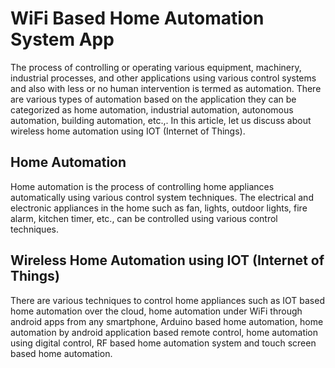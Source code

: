 # WiFi Based Home Automation System App
The process of controlling or operating various equipment, machinery, industrial processes, and other
applications using various control systems and also with less or no human intervention is termed as automation.
There are various types of automation based on the application they can be categorized as home automation, industrial
automation, autonomous automation, building automation, etc.,. In this article, let us discuss about wireless
home automation using IOT (Internet of Things).

## Home Automation
Home automation is the process of controlling home appliances automatically using various control system techniques.
The electrical and electronic appliances in the home such as fan, lights, outdoor lights, fire alarm, kitchen timer,
etc., can be controlled using various control techniques.

## Wireless Home Automation using IOT (Internet of Things)
There are various techniques to control home appliances such as IOT based home automation over the cloud, home automation
under WiFi through android apps from any smartphone, Arduino based home automation, home automation by android application
based remote control, home automation using digital control, RF based home automation system and touch screen based home automation.
